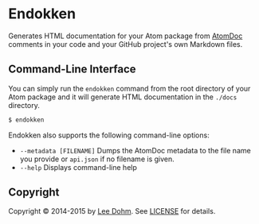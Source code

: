 # Endokken

Generates HTML documentation for your Atom package from [AtomDoc][atomdoc] comments in your code and your GitHub project's own Markdown files.

## Command-Line Interface

You can simply run the `endokken` command from the root directory of your Atom package and it will generate HTML documentation in the `./docs` directory.

```sh
$ endokken
```

Endokken also supports the following command-line options:

* `--metadata [FILENAME]` Dumps the AtomDoc metadata to the file name you provide or `api.json` if no filename is given.
* `--help` Displays command-line help

## Copyright

Copyright &copy; 2014-2015 by [Lee Dohm][lee-dohm]. See [LICENSE][license] for details.

[atomdoc]: https://github.com/atom/atomdoc
[lee-dohm]: http://www.lee-dohm.com
[license]: https://github.com/lee-dohm/endokken/blob/master/LICENSE.md
